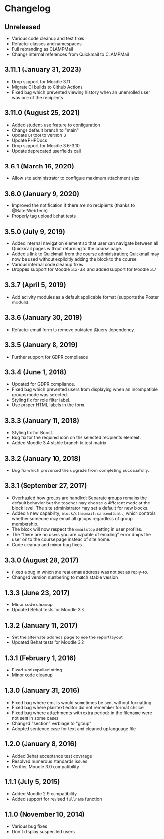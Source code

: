 # Changelog

## Unreleased

- Various code cleanup and test fixes
- Refactor classes and namespaces
- Full rebranding as CLAMPMail
- Change internal references from Quickmail to CLAMPMail

## 3.11.1 (January 31, 2023)

- Drop support for Moodle 3.11
- Migrate CI builds to Github Actions
- Fixed bug which prevented viewing history when an unenrolled user was one of the recipients

## 3.11.0 (August 25, 2021)

- Added student-use feature to configuration
- Change default branch to "main"
- Update CI tool to version 3
- Update PHPDocs
- Drop support for Moodle 3.6-3.10
- Update deprecated userfields call

## 3.6.1 (March 16, 2020)

- Allow site administrator to configure maximum attachment size

## 3.6.0 (January 9, 2020)

- Improved the notification if there are no recipients (thanks to @BatesWebTech)
- Properly tag upload behat tests

## 3.5.0 (July 9, 2019)

- Added internal navigation element so that user can navigate between all Quickmail pages without returning to the course page.
- Added a link to Quickmail from the course administration; Quickmail may now be used without explicitly adding the block to the course.
- Various internal code cleanup fixes
- Dropped support for Moodle 3.3-3.4 and added support for Moodle 3.7

## 3.3.7 (April 5, 2019)

- Add activity modules as a default applicable format (supports the Poster module).

## 3.3.6 (January 30, 2019)

- Refactor email form to remove outdated jQuery dependency.

## 3.3.5 (January 8, 2019)

- Further support for GDPR compliance

## 3.3.4 (June 1, 2018)

- Updated for GDPR compliance.
- Fixed bug which prevented users from displaying when an incompatible groups mode was selected.
- Styling fix for role filter label.
- Use proper HTML labels in the form.

## 3.3.3 (January 11, 2018)

- Styling fix for Boost.
- Bug fix for the required icon on the selected recipients element.
- Added Moodle 3.4 stable branch to test matrix.

## 3.3.2 (January 10, 2018)

- Bug fix which prevented the upgrade from completing successfully.

## 3.3.1 (September 27, 2017)

- Overhauled how groups are handled; Separate groups remains the default behavior but the teacher may choose a different mode at the block level. The site administrator may set a default for new blocks.
- Added a new capability, `block/clampmail:cansendtoall`, which controls whether someone may email all groups regardless of group membership.
- The block will now respect the `emailstop` setting in user profiles.
- The "there are no users you are capable of emailing" error drops the user on to the course page instead of site home.
- Code cleanup and minor bug fixes.

## 3.3.0 (August 28, 2017)

- Fixed a bug in which the real email address was not set as reply-to.
- Changed version numbering to match stable version

## 1.3.3 (June 23, 2017)

- Minor code cleanup
- Updated Behat tests for Moodle 3.3

## 1.3.2 (January 11, 2017)

- Set the alternate address page to use the report layout
- Updated Behat tests for Moodle 3.2

## 1.3.1 (February 1, 2016)

- Fixed a misspelled string
- Minor code cleanup

## 1.3.0 (January 31, 2016)

- Fixed bug where emails would sometimes be sent without formatting
- Fixed bug where plaintext editor did not remember format choice
- Fixed bug where attachments with extra periods in the filename were not sent in some cases
- Changed "section" verbiage to "group"
- Adopted sentence case for text and cleaned up language file

## 1.2.0 (January 8, 2016)

- Added Behat acceptance test coverage
- Resolved numerous standards issues
- Verified Moodle 3.0 compatibility

## 1.1.1 (July 5, 2015)

- Added Moodle 2.9 compatibility
- Added support for revised `fullname` function

## 1.1.0 (November 10, 2014)

- Various bug fixes
- Don't display suspended users
